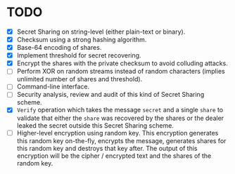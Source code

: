 TODO
====

- [x] Secret Sharing on string-level (either plain-text or binary).
- [x] Checksum using a strong hashing algorithm.
- [x] Base-64 encoding of shares.
- [x] Implement threshold for secret recovering.
- [x] Encrypt the shares with the private checksum to avoid colluding attacks.
- [ ] Perform XOR on random streams instead of random characters (implies unlimited
  number of shares and threshold).
- [ ] Command-line interface.
- [ ] Security analysis, review and audit of this kind of Secret Sharing scheme.
- [x] `Verify` operation which takes the message `secret` and a single `share` to
  validate that either the `share` was recovered by the shares or the dealer
  leaked the secret outside this Secret Sharing scheme.
- [ ] Higher-level encryption using random key. This encryption generates this
  random key on-the-fly, encrypts the message, generates shares for this random
  key and destroys that key after. The output of this encryption will be the
  cipher / encrypted text and the shares of the random key.
